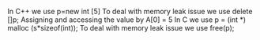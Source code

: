 In C++ we use p=new int [5]
To deal with memory leak issue we use delete []p;
Assigning and accessing the value by A[0] = 5
In C we use p = (int \*) malloc (s\*sizeof(int));
To deal with memory leak issue we use free(p);

